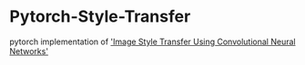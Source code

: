 # Pytorch-Style-Transfer
pytorch implementation of ['Image Style Transfer Using Convolutional Neural Networks'](https://www.cv-foundation.org/openaccess/content_cvpr_2016/papers/Gatys_Image_Style_Transfer_CVPR_2016_paper.pdf)
